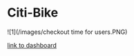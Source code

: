 # Citi-Bike

![1](/images/checkout time for users.PNG)

[link to dashboard](https://public.tableau.com/app/profile/jp.burgess/viz/CitiBike_16321059102670/CitiBike?publish=yes)
